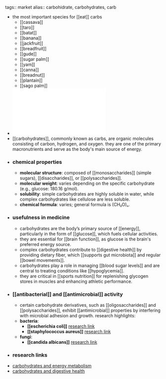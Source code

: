 tags:: market
alias:: carbohidrate, carbohydrates, carb

- the most important species for [[eat]] carbs
	- [[cassava]]
	- [[taro]]
	- [[batat]]
	- [[banana]]
	- [[jackfruit]]
	- [[breadfruit]]
	- [[gude]]
	- [[sugar palm]]
	- [[yam]]
	- [[canna]]
	- [[breadnut]]
	- [[plantain]]
	- [[sago palm]]
- ![Carbohydrates.pdf](../assets/Carbohydrates_1719303309556_0.pdf)
- [[carbohydrates]], commonly known as carbs, are organic molecules consisting of carbon, hydrogen, and oxygen. they are one of the primary macronutrients and serve as the body's main source of energy.
- ### chemical properties
	- **molecular structure**: composed of [[monosaccharides]] (simple sugars), [[disaccharides]], or [[polysaccharides]].
	- **molecular weight**: varies depending on the specific carbohydrate (e.g., glucose: 180.16 g/mol).
	- **solubility**: simple carbohydrates are highly soluble in water, while complex carbohydrates like cellulose are less soluble.
	- **chemical formula**: varies; general formula is (CH₂O)ₙ.
- ### usefulness in medicine
	- carbohydrates are the body’s primary source of [[energy]], particularly in the form of [[glucose]], which fuels cellular activities.
	- they are essential for [[brain function]], as glucose is the brain's preferred energy source.
	- complex carbohydrates contribute to [[digestive health]] by providing dietary fiber, which [[supports gut microbiota]] and regular [[bowel movements]].
	- carbohydrates play a role in managing [[blood sugar levels]] and are central to treating conditions like [[hypoglycemia]].
	- they are critical in [[sports nutrition]] for replenishing glycogen stores in muscles and enhancing athletic performance.
- ### [[antibacterial]] and [[antimicrobial]] activity
	- certain carbohydrate derivatives, such as [[oligosaccharides]] and [[polysaccharides]], exhibit [[antimicrobial]] properties by interfering with microbial adhesion and growth. research highlights:
	- **bacteria**:
		- **[[escherichia coli]]** [research link](https://scholar.google.com/scholar?q=Escherichia+coli+carbohydrates)
		- **[[staphylococcus aureus]]** [research link](https://scholar.google.com/scholar?q=Staphylococcus+aureus+carbohydrates)
	- **fungi**:
		- **[[candida albicans]]** [research link](https://scholar.google.com/scholar?q=Candida+albicans+carbohydrates)
- ### research links
- [carbohydrates and energy metabolism](https://scholar.google.com/scholar?q=carbohydrates+energy+metabolism)
- [carbohydrates and digestive health](https://scholar.google.com/scholar?q=carbohydrates+digestive+health)